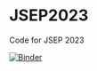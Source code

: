 # JSEP2023
Code for JSEP 2023

[![Binder](https://mybinder.org/badge_logo.svg)](https://mybinder.org/v2/gh/annavalentine/JSEP2023/tree/update/HEAD) 
